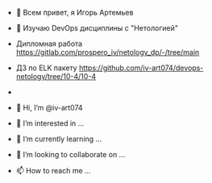 - 👋 Всем привет, я Игорь Артемьев
- 🌱 Изучаю DevOps дисциплины с "Нетологией"
- Дипломная работа https://gitlab.com/prospero_iv/netology_dp/-/tree/main  
- ДЗ по ELK пакету https://github.com/iv-art074/devops-netology/tree/10-4/10-4  
- 

- 👋 Hi, I’m @iv-art074
- 👀 I’m interested in ...
- 🌱 I’m currently learning ...
- 💞️ I’m looking to collaborate on ...
- 📫 How to reach me ...

<!---
iv-art074/iv-art074 is a ✨ special ✨ repository because its `README.md` (this file) appears on your GitHub profile.
You can click the Preview link to take a look at your changes.
--->
